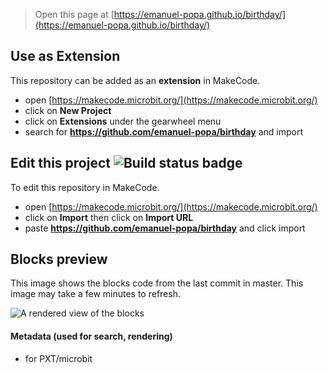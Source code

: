 
> Open this page at [https://emanuel-popa.github.io/birthday/](https://emanuel-popa.github.io/birthday/)

## Use as Extension

This repository can be added as an **extension** in MakeCode.

* open [https://makecode.microbit.org/](https://makecode.microbit.org/)
* click on **New Project**
* click on **Extensions** under the gearwheel menu
* search for **https://github.com/emanuel-popa/birthday** and import

## Edit this project ![Build status badge](https://github.com/emanuel-popa/birthday/workflows/MakeCode/badge.svg)

To edit this repository in MakeCode.

* open [https://makecode.microbit.org/](https://makecode.microbit.org/)
* click on **Import** then click on **Import URL**
* paste **https://github.com/emanuel-popa/birthday** and click import

## Blocks preview

This image shows the blocks code from the last commit in master.
This image may take a few minutes to refresh.

![A rendered view of the blocks](https://github.com/emanuel-popa/birthday/raw/master/.github/makecode/blocks.png)

#### Metadata (used for search, rendering)

* for PXT/microbit
<script src="https://makecode.com/gh-pages-embed.js"></script><script>makeCodeRender("{{ site.makecode.home_url }}", "{{ site.github.owner_name }}/{{ site.github.repository_name }}");</script>
